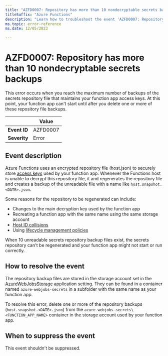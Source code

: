 ```yaml
---
title: "AZFD0007: Repository has more than 10 nondecryptable secrets backups"
titleSuffix: "Azure Functions"
description: "Learn how to troubleshoot the event 'AZFD0007: Repository has more than 10 nondecryptable secrets backups' in Azure Functions."
ms.topic: error-reference
ms.date: 12/05/2023

---
```


# AZFD0007: Repository has more than 10 nondecryptable secrets backups

This error occurs when you reach the maximum number of backups of the secrets repository file that maintains your function app access keys. At this point, your function app can't start until after you delete one or more of these repository file backups.  

| | Value |
|-|-|
| **Event ID** |AZFD0007|
| **Severity** |Error|

## Event description

Azure Functions uses an encrypted repository file (host.json) to securely store [access keys](../../function-keys-how-to.md) used by your function app. Whenever the Functions host is unable to decrypt this repository file, it and regenerates the repository file and creates a backup of the unreadable file with a name like `host.snapshot.<DATE>.json`. 

Some reasons for the repository to be regenerated can include: 

+ Changes to the main decryption key used by the function app
+ Recreating a function app with the same name using the same storage account 
+ [Host ID collisions](../../storage-considerations.md#host-id-considerations)
+ Using [lifecycle management policies](../../storage-considerations.md#lifecycle-management-policy-considerations)  

When 10 unreadable secrets repository backup files exist, the secrets repository can't be regenerated and your function app might not start or run correctly.  

## How to resolve the event

The repository backup files are stored in the storage account set in the [AzureWebJobsStorage](../../functions-app-settings.md#azurewebjobsstorage) application setting. They can be found in a container named `azure-webjobs-secrets` in a subfolder with the same name as your function app.

To resolve this error, delete one or more of the repository backups (`host.snapshot.<DATE>.json`) from the `azure-webjobs-secrets\<FUNCTION_APP_NAME>` container in the storage account used by your function app. 

## When to suppress the event

This event shouldn't be suppressed. 
